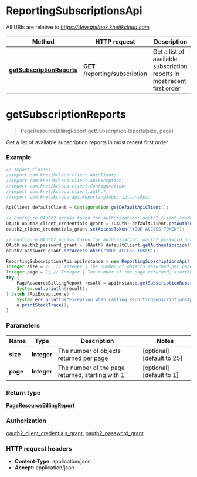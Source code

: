 # ReportingSubscriptionsApi

All URIs are relative to *https://devsandbox.knetikcloud.com*

Method | HTTP request | Description
------------- | ------------- | -------------
[**getSubscriptionReports**](ReportingSubscriptionsApi.md#getSubscriptionReports) | **GET** /reporting/subscription | Get a list of available subscription reports in most recent first order


<a name="getSubscriptionReports"></a>
# **getSubscriptionReports**
> PageResourceBillingReport getSubscriptionReports(size, page)

Get a list of available subscription reports in most recent first order

### Example
```java
// Import classes:
//import com.knetikcloud.client.ApiClient;
//import com.knetikcloud.client.ApiException;
//import com.knetikcloud.client.Configuration;
//import com.knetikcloud.client.auth.*;
//import com.knetikcloud.api.ReportingSubscriptionsApi;

ApiClient defaultClient = Configuration.getDefaultApiClient();

// Configure OAuth2 access token for authorization: oauth2_client_credentials_grant
OAuth oauth2_client_credentials_grant = (OAuth) defaultClient.getAuthentication("oauth2_client_credentials_grant");
oauth2_client_credentials_grant.setAccessToken("YOUR ACCESS TOKEN");

// Configure OAuth2 access token for authorization: oauth2_password_grant
OAuth oauth2_password_grant = (OAuth) defaultClient.getAuthentication("oauth2_password_grant");
oauth2_password_grant.setAccessToken("YOUR ACCESS TOKEN");

ReportingSubscriptionsApi apiInstance = new ReportingSubscriptionsApi();
Integer size = 25; // Integer | The number of objects returned per page
Integer page = 1; // Integer | The number of the page returned, starting with 1
try {
    PageResourceBillingReport result = apiInstance.getSubscriptionReports(size, page);
    System.out.println(result);
} catch (ApiException e) {
    System.err.println("Exception when calling ReportingSubscriptionsApi#getSubscriptionReports");
    e.printStackTrace();
}
```

### Parameters

Name | Type | Description  | Notes
------------- | ------------- | ------------- | -------------
 **size** | **Integer**| The number of objects returned per page | [optional] [default to 25]
 **page** | **Integer**| The number of the page returned, starting with 1 | [optional] [default to 1]

### Return type

[**PageResourceBillingReport**](PageResourceBillingReport.md)

### Authorization

[oauth2_client_credentials_grant](../README.md#oauth2_client_credentials_grant), [oauth2_password_grant](../README.md#oauth2_password_grant)

### HTTP request headers

 - **Content-Type**: application/json
 - **Accept**: application/json

